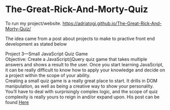 # The-Great-Rick-And-Morty-Quiz
To run my project/website. https://adriatogi.github.io/The-Great-Rick-And-Morty-Quiz/

The idea came from a post about projects to make to practive front end development as stated below

Project 3—Small JavaScript Quiz Game <br />
Objective: Create a JavaScript/jQuery quiz game that takes multiple answers and shows a result to the user.
Once you start learning JavaScript, it can be really difficult to know how to apply your knowledge and decide on a project within the scope of your ability. <br />
Creating a small quiz game is a really great place to start. It drills in DOM manipulation, as well as being a creative way to show your personality. <br />
You’ll have to deal with surprisingly complex logic, and the scope of quiz complexity is really yours to reign in and/or expand upon.
His post can be found [Here](https://medium.com/@GarrettLevine/5-projects-to-complete-when-starting-to-learn-front-end-web-development-48e8a1ce3178)
